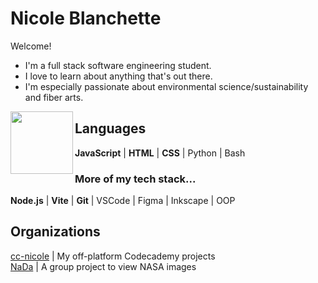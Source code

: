 # Nicole Blanchette
Welcome! 
- I'm a full stack software engineering student. 
- I love to learn about anything that's out there. 
- I'm especially passionate about environmental science/sustainability and fiber arts.

<img align="left" src="https://external-content.duckduckgo.com/iu/?u=https%3A%2F%2F66.media.tumblr.com%2F2bddc7829ab63c507b24f2806d202b50%2Ftumblr_p8sjxwuNhL1uupzkho1_1280.png&f=1&nofb=1&ipt=711c5a423b8905fb7bf8ffd1458689c173ac1e5333a48cdab6be34090b345941&ipo=images" height="100px">

## Languages
**JavaScript** | **HTML** | **CSS** | Python | Bash

### More of my tech stack...
**Node.js** | **Vite** | **Git** | VSCode | Figma | Inkscape | OOP

## Organizations

[cc-nicole](https://github.com/cc-nicole) | My off-platform Codecademy projects  
[NaDa](https://github.com/NaDa-nasa-viewer) | A group project to view NASA images

<!-- ## Statistics -->
<!-- ## More -->
